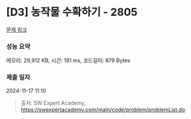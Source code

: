 # [D3] 농작물 수확하기 - 2805 

[문제 링크](https://swexpertacademy.com/main/code/problem/problemDetail.do?contestProbId=AV7GLXqKAWYDFAXB) 

### 성능 요약

메모리: 29,912 KB, 시간: 191 ms, 코드길이: 879 Bytes

### 제출 일자

2024-11-17 11:10



> 출처: SW Expert Academy, https://swexpertacademy.com/main/code/problem/problemList.do